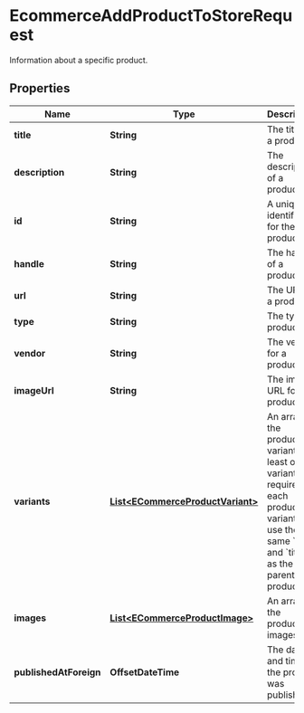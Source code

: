 

# EcommerceAddProductToStoreRequest

Information about a specific product.

## Properties

| Name | Type | Description | Notes |
|------------ | ------------- | ------------- | -------------|
|**title** | **String** | The title of a product. |  |
|**description** | **String** | The description of a product. |  [optional] |
|**id** | **String** | A unique identifier for the product. |  |
|**handle** | **String** | The handle of a product. |  [optional] |
|**url** | **String** | The URL for a product. |  [optional] |
|**type** | **String** | The type of product. |  [optional] |
|**vendor** | **String** | The vendor for a product. |  [optional] |
|**imageUrl** | **String** | The image URL for a product. |  [optional] |
|**variants** | [**List&lt;ECommerceProductVariant&gt;**](ECommerceProductVariant.md) | An array of the product&#39;s variants. At least one variant is required for each product. A variant can use the same &#x60;id&#x60; and &#x60;title&#x60; as the parent product. |  |
|**images** | [**List&lt;ECommerceProductImage&gt;**](ECommerceProductImage.md) | An array of the product&#39;s images. |  [optional] |
|**publishedAtForeign** | **OffsetDateTime** | The date and time the product was published. |  [optional] |



